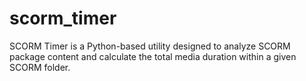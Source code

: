 # scorm_timer
SCORM Timer is a Python-based utility designed to analyze SCORM package content and calculate the total media duration within a given SCORM folder.
